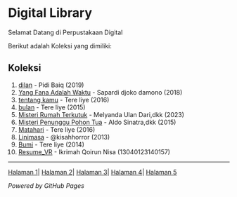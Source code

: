 # Digital Library

Selamat Datang di Perpustakaan Digital

Berikut adalah Koleksi yang dimiliki:
## Koleksi

1. [dilan](ebook/pidi-baiq-dilan-1.pdf) - Pidi Baiq (2019)
2. [Yang Fana Adalah Waktu](ebook/Yangfanaadalahwaktu.pdf) - Sapardi djoko damono (2018)
4. [tentang kamu](ebook/Tereliye-tentangkamu.pdf) - Tere liye (2016)
5. [bulan](ebook/Tereliye-bulan.pdf) - Tere liye (2015)
6. [Misteri Rumah Terkutuk](ebook/MisteriRumahTerkutuk.pdf) - Melyanda Ulan Dari,dkk (2023)
7. [Misteri Penunggu Pohon Tua](ebook/MisteriPenungguPohonTua.pdf) - Aldo Sinatra,dkk (2015)
8. [Matahari](ebook/MatahariTereliye.pdf) - Tere liye (2016)
9. [Linimasa](ebook/Linimasa.pdf) - @kisahhorror (2013)
10. [Bumi](ebook/Bumi-Tereliye.pdf) - Tere liye (2014)
11. [Resume_VR](ebook/Resume_VR.pdf) - Ikrimah Qoirun Nisa (13040123140157)

---
<a href="webti/halaman1.html">Halaman 1</a>|
<a href="webti/halaman2.html">Halaman 2</a>|
<a href="webti/halaman3.html">Halaman 3</a>|
<a href="webti/halaman4.html">Halaman 4</a>|
<a href="webti/halaman4.html">Halaman 5</a>

*Powered by GitHub Pages*
